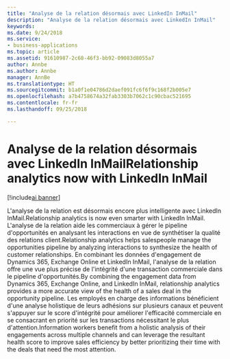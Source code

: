 ```yaml
---
title: "Analyse de la relation désormais avec LinkedIn InMail"
description: "Analyse de la relation désormais avec LinkedIn InMail"
keywords: 
ms.date: 9/24/2018
ms.service:
- business-applications
ms.topic: article
ms.assetid: 91610987-2c68-46f3-bb92-09083d8055a7
author: Annbe
ms.author: Annbe
manager: AnnBe
ms.translationtype: HT
ms.sourcegitcommit: b1a0f1e04786d2daef091fc6f6f9c168f2b005e7
ms.openlocfilehash: a7b4758674a32fab3303b7062c1c90cbac521695
ms.contentlocale: fr-fr
ms.lasthandoff: 09/25/2018

---
```


# <a name="relationship-analytics-now-with-linkedin-inmail"></a><span data-ttu-id="c0914-103">Analyse de la relation désormais avec LinkedIn InMail</span><span class="sxs-lookup"><span data-stu-id="c0914-103">Relationship analytics now with LinkedIn InMail</span></span>

[!include[ai banner](../includes/ai.md)] 

<span data-ttu-id="c0914-104">L'analyse de la relation est désormais encore plus intelligente avec LinkedIn InMail.</span><span class="sxs-lookup"><span data-stu-id="c0914-104">Relationship analytics is now even smarter with LinkedIn InMail.</span></span> <span data-ttu-id="c0914-105">L'analyse de la relation aide les commerciaux à gérer le pipeline d'opportunités en analysant les interactions en vue de synthétiser la qualité des relations client.</span><span class="sxs-lookup"><span data-stu-id="c0914-105">Relationship analytics helps salespeople manage the opportunities pipeline by analyzing interactions to synthesize the health of customer relationships.</span></span>  <span data-ttu-id="c0914-106">En combinant les données d'engagement de Dynamics 365, Exchange Online et LinkedIn InMail, l'analyse de la relation offre une vue plus précise de l'intégrité d'une transaction commerciale dans le pipeline d'opportunités.</span><span class="sxs-lookup"><span data-stu-id="c0914-106">By combining the engagement data from Dynamics 365, Exchange Online, and LinkedIn InMail, relationship analytics provides a more accurate view of the health of a sales deal in the opportunity pipeline.</span></span> <span data-ttu-id="c0914-107">Les employés en charge des informations bénéficient d'une analyse holistique de leurs adhésions sur plusieurs canaux et peuvent s'appuyer sur le score d'intégrité pour améliorer l'efficacité commerciale en se consacrant en priorité sur les transactions nécessitant le plus d'attention.</span><span class="sxs-lookup"><span data-stu-id="c0914-107">Information workers benefit from a holistic analysis of their engagements across multiple channels and can leverage the resultant health score to improve sales efficiency by better prioritizing their time with the deals that need the most attention.</span></span>

